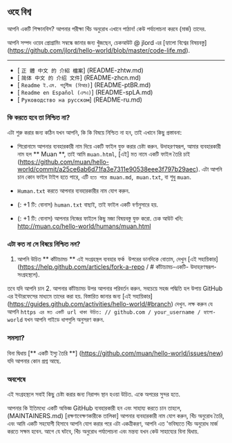 ## ওহে বিশ্ব

আপনি একটি শিক্ষানবিস? আপনার পরীক্ষা খিঁচ অনুরোধ এখানে পাঠান! কেউ পর্যালোচনা করবে (মার্জ) তাদের.

আপনি সম্পদ ওয়েব প্রোগ্রামিং সম্বন্ধে জানার জন্য খুঁজছেন, চেকআউট @ jlord এর [হ্যালো বিশ্বের বিষয়বস্তু] (https://github.com/jlord/hello-world/blob/master/code-life.md).

---

- [ `正 體 中文 的 介紹 檔案`] (README-zhtw.md)
- [ `简体 中文 的 介绍 文件`] (README-zhcn.md)
- [ `Readme ই.এম. পর্তুগীজ (বিআর)`] (README-ptBR.md)
- [ `Readme en Español (এলএ)`] (README-spLA.md)
- [ `Руководство на русском`] (README-ru.md)

### কি করতে হবে তা নিশ্চিত না?

এটা শুরু করার জন্য কঠিন যখন আপনি, কি কি বিষয়ে নিশ্চিত না হন, তাই এখানে কিছু প্রস্তাবনা:

- শিরোনামে আপনার ব্যবহারকারী নাম দিয়ে একটি ফাইল যুক্ত করার চেষ্টা করুন. উদাহরণস্বরূপ, আমার ব্যবহারকারী নাম হল ** Muan **, তাই আমি `muan.html`, [এই] মত নামে একটি ফাইল তৈরি চাই (https://github.com/muan/hello-world/commit/a25ce6ab6d71fa3e7311e90538eee3f797b29aec). এটা আপনি চান কোন ফাইল টাইপ হতে পারে, এটি `হতে পারে muan.md`,` muan.txt`, বা শুধু `muan`.

- `Human.txt` করতে আপনার ব্যবহারকারীর নাম যোগ করুন.

- (: +1 টি: বোনাস) `human.txt` বাছাই, তাই ফাইল একটি বর্ণানুসারে হয়.

- (: +1 টি: বোনাস) আপনার নিজের ফাইলে কিছু মজা বিষয়বস্তু যুক্ত করো. চেক আউট খনি: http://muan.co/hello-world/humans/muan.html

### এটা কত না সে বিষয়ে নিশ্চিত নন?

1. আপনি উচিত ** কাঁটাচামচ ** এই সংগ্রহস্থল ব্যবহার <kbd> ফর্ক </kbd> উপরের ডানদিকে বোতাম, দেখুন [এই সহায়িকার] (https://help.github.com/articles/fork-a-repo / # কাঁটাচামচ-একটি- উদাহরণস্বরূপ-সংগ্রহস্থলে).

তবে যদি আপনি চান 2. আপনার কাঁটাচামচ উপর আপনার পরিবর্তন করুন. সবচেয়ে সহজ পদ্ধিতি হল উপায় GitHub এর ইন্টারফেসের মাধ্যমে তাদের করা হয়. বিস্তারিত জানার জন্য [এই সহায়িকার] (https://guides.github.com/activities/hello-world/#branch) দেখুন. লক্ষ করুন যে আপনি `https এর মত একটি url থাকা উচিত: // github.com / your_username / হ্যালো-world` যখন আপনি গাইডে ধাপগুলি অনুসরণ করুন.

### সমস্যা?

বিনা দ্বিধায় [** একটি ইস্যু তৈরি **] (https://github.com/muan/hello-world/issues/new) যদি আপনার কোন প্রশ্ন আছে.

### অবশেষে

এই সংগ্রহস্থলে সবাই কিছু চেষ্টা করার জন্য নিরাপদ স্থান হওয়া উচিত. একে অপরের সুন্দর হতে.

আপনার কি ইতিমধ্যে একটি অভিজ্ঞ GitHub ব্যবহারকারী হন এবং সাহায্য করতে চান তাহলে, (MAINTAINERS.md) [রক্ষণাবেক্ষণকারীকে তালিকা] আপনার ব্যবহারকারী নাম যোগ করুন, খিঁচ অনুরোধ তৈরি, এবং আমি একটি সহযোগী হিসাবে আপনি যোগ করার পরে এটা একত্রীকরণ, আপনি এত 'ভবিষ্যতে খিঁচ অনুরোধ মার্জ করতে সক্ষম হবেন. আগে যে ঘটবে, খিঁচ অনুরোধ পর্যালোচনা এবং মন্তব্য যখন কেউ সাহায্যের বিনা দ্বিধায়.
